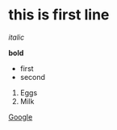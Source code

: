 # this is first line

_italic_

**bold**

* first
* second

1. Eggs
2. Milk

[Google](https://www.google.com/)
